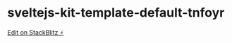 # sveltejs-kit-template-default-tnfoyr

[Edit on StackBlitz ⚡️](https://stackblitz.com/edit/sveltejs-kit-template-default-tnfoyr)